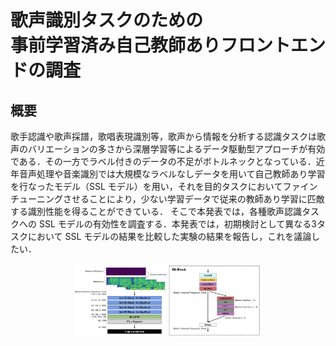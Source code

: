 # 歌声識別タスクのための<br>事前学習済み自己教師ありフロントエンドの調査
## 概要
歌手認識や歌声採譜，歌唱表現識別等，歌声から情報を分析する認識タスクは歌声のバリエーションの多さから深層学習等によるデータ駆動型アプローチが有効である．その一方でラベル付きのデータの不足がボトルネックとなっている．近年音声処理や音楽識別では大規模なラベルなしデータを用いて自己教師あり学習を行なったモデル（SSL モデル）を用い，それを目的タスクにおいてファインチューニングさせることにより，少ない学習データで従来の教師あり学習に匹敵する識別性能を得ることができている．
そこで本発表では，各種歌声認識タスクへの SSL モデルの有効性を調査する．本発表では，初期検討として異なる3タスクにおいて SSL モデルの結果を比較した実験の結果を報告し，これを議論したい．

<div style="text-align: center;">
    <img src="assets/img/overview.png" width="300px">
</div>
